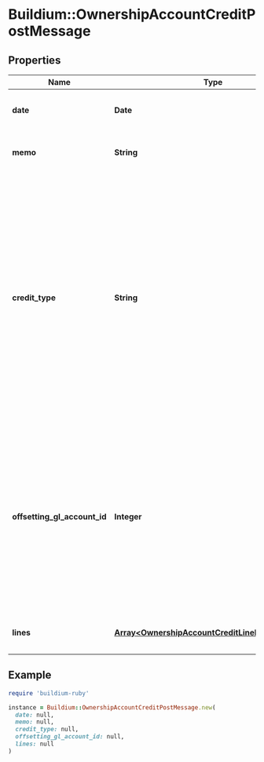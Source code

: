 # Buildium::OwnershipAccountCreditPostMessage

## Properties

| Name | Type | Description | Notes |
| ---- | ---- | ----------- | ----- |
| **date** | **Date** | Date of the transaction. The date must be formatted as YYYY-MM-DD. |  |
| **memo** | **String** | Description of the transaction. The value cannot exceed 65 characters. | [optional] |
| **credit_type** | **String** | Indicates how the credit should be applied.  &lt;ul&gt;&lt;li&gt;WaiveUnpaid - This credit type allows for reversing one or more charges without losing record of what has changed.&lt;/li&gt;&lt;li&gt;Exchange - This credit type allows for one of the following: 1) Reimburse a resident for a out-of-pocket expense, 2) Compensate for a service, 3) Write-off a resident balance considered uncollectable.&lt;/li&gt;&lt;li&gt;PreviouslyDeposited - This credit type allows for issuing a credit against payments that have already been deposited.&lt;/li&gt;&lt;/ul&gt; |  |
| **offsetting_gl_account_id** | **Integer** | Sets the offsetting general ledger account identifier for the credit.  &lt;br /&gt;This value must be provided when the &#x60;CreditType&#x60; field is set to &#x60;Exchange&#x60; or &#x60;PreviouslyDeposited&#x60;.  &lt;br /&gt;When the &#x60;CreditType&#x60; is &#x60;Exchange&#x60; this must be an *expense* general ledger account type.  &lt;br /&gt;When the &#x60;CreditType&#x60; is &#x60;PreviouslyDeposited&#x60; this must be an *equity* general ledger account type. | [optional] |
| **lines** | [**Array&lt;OwnershipAccountCreditLinePostMessage&gt;**](OwnershipAccountCreditLinePostMessage.md) | A collection of line items included in the credit. At least one line item is required. |  |

## Example

```ruby
require 'buildium-ruby'

instance = Buildium::OwnershipAccountCreditPostMessage.new(
  date: null,
  memo: null,
  credit_type: null,
  offsetting_gl_account_id: null,
  lines: null
)
```

